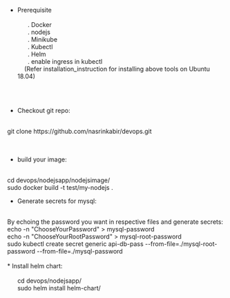 
* Prerequisite <br/><br/>
&nbsp;&nbsp;&nbsp;&nbsp;&nbsp;&nbsp;. Docker <br/>
&nbsp;&nbsp;&nbsp;&nbsp;&nbsp;&nbsp;. nodejs <br/>
&nbsp;&nbsp;&nbsp;&nbsp;&nbsp;&nbsp;. Minikube<br/>
&nbsp;&nbsp;&nbsp;&nbsp;&nbsp;&nbsp;. Kubectl <br/>
&nbsp;&nbsp;&nbsp;&nbsp;&nbsp;&nbsp;. Helm <br/>
&nbsp;&nbsp;&nbsp;&nbsp;&nbsp;&nbsp;. enable ingress in kubectl<br/>
&nbsp;&nbsp;&nbsp;&nbsp;(Refer installation_instruction for installing above tools on Ubuntu 18.04)<br/>
<br/>
<br/>

* Checkout git repo:<br/>
<br/>
       git clone https://github.com/nasrinkabir/devops.git<br/>
<br/>
<br/>

* build your image:<br/>
<br/>
        cd devops/nodejsapp/nodejsimage/<br/>
        sudo docker build -t test/my-nodejs . <br/>

* Generate secrets for mysql:<br/>
<br/>
     By echoing the password you want in respective files and generate secrets: <br/>
        echo -n "ChooseYourPassword" > mysql-password<br/>
        echo -n "ChooseYourRootPassword" > mysql-root-password<br/>
        sudo kubectl create secret generic api-db-pass --from-file=./mysql-root-password --from-file=./mysql-password<br/>
<br/>
* Install helm chart:<br/>
<br/>
&nbsp;&nbsp;&nbsp;&nbsp;&nbsp;&nbsp;cd devops/nodejsapp/<br/>
&nbsp;&nbsp;&nbsp;&nbsp;&nbsp;&nbsp;sudo helm install <RELEASE_NAME>  helm-chart/<br/>

	
